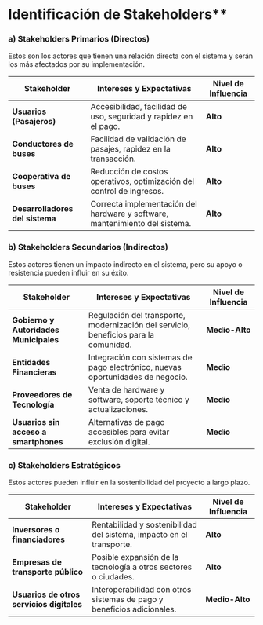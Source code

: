 # Identificación de Stakeholders**  

### **a) Stakeholders Primarios (Directos)**
Estos son los actores que tienen una relación directa con el sistema y serán los más afectados por su implementación.  

| **Stakeholder**          | **Intereses y Expectativas**                                                | **Nivel de Influencia** |
|-------------------------|---------------------------------------------------------------------------|-------------------------|
| **Usuarios (Pasajeros)** | Accesibilidad, facilidad de uso, seguridad y rapidez en el pago.         | **Alto**                |
| **Conductores de buses** | Facilidad de validación de pasajes, rapidez en la transacción.           | **Alto**                |
| **Cooperativa de buses** | Reducción de costos operativos, optimización del control de ingresos.     | **Alto**                |
| **Desarrolladores del sistema** | Correcta implementación del hardware y software, mantenimiento del sistema. | **Alto**                |

### **b) Stakeholders Secundarios (Indirectos)**  
Estos actores tienen un impacto indirecto en el sistema, pero su apoyo o resistencia pueden influir en su éxito.  

| **Stakeholder**                 | **Intereses y Expectativas**                                               | **Nivel de Influencia** |
|--------------------------------|----------------------------------------------------------------------------|-------------------------|
| **Gobierno y Autoridades Municipales** | Regulación del transporte, modernización del servicio, beneficios para la comunidad. | **Medio-Alto**          |
| **Entidades Financieras**       | Integración con sistemas de pago electrónico, nuevas oportunidades de negocio. | **Medio**               |
| **Proveedores de Tecnología**   | Venta de hardware y software, soporte técnico y actualizaciones.              | **Medio**               |
| **Usuarios sin acceso a smartphones** | Alternativas de pago accesibles para evitar exclusión digital.                | **Medio**               |

### **c) Stakeholders Estratégicos**
Estos actores pueden influir en la sostenibilidad del proyecto a largo plazo.  

| **Stakeholder**                  | **Intereses y Expectativas**                                             | **Nivel de Influencia** |
|----------------------------------|------------------------------------------------------------------------|-------------------------|
| **Inversores o financiadores**   | Rentabilidad y sostenibilidad del sistema, impacto en el transporte.   | **Alto**                |
| **Empresas de transporte público** | Posible expansión de la tecnología a otros sectores o ciudades.        | **Alto**                |
| **Usuarios de otros servicios digitales** | Interoperabilidad con otros sistemas de pago y beneficios adicionales. | **Medio-Alto**          |

